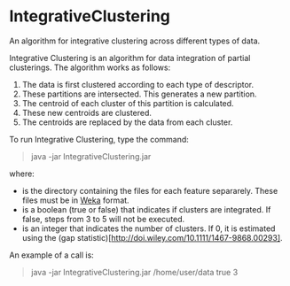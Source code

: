 # IntegrativeClustering
An algorithm for integrative clustering across different types of data.

Integrative Clustering is an algorithm for data integration of partial clusterings. The algorithm works as follows:
1. The data is first clustered according to each type of descriptor. 
2. These partitions are intersected. This generates a new partition.
3. The centroid of each cluster of this partition is calculated. 
4. These new centroids are clustered.
5. The centroids are replaced by the data from each cluster.

To run Integrative Clustering, type the command:

>java -jar IntegrativeClustering.jar <directory> <integrateClusters> <clusters>

where:

* <directory> is the directory containing the files for each feature separarely. These files must be in [Weka](http://www.cs.waikato.ac.nz/ml/weka/ "Weka") format.
* <integrateClusters> is a boolean (true or false) that indicates if clusters are integrated. If false, steps from 3 to 5 will not be executed.
* <estimateBestKs> is an integer that indicates the number of clusters. If 0, it is estimated using the (gap statistic)[http://doi.wiley.com/10.1111/1467-9868.00293].

An example of a call is:

>java -jar IntegrativeClustering.jar /home/user/data true 3
